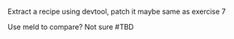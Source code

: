 Extract a recipe using devtool, patch it maybe same as exercise 7

Use meld to compare? Not sure #TBD
